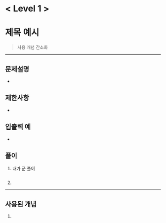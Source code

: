 

# < Level 1 > 

# 제목 예시 

> 사용 개념 간소화 

---

## 문제설명 

- 


## 제한사항 

- 

## 입출력 예

- 

## 풀이 

1. 내가 푼 풀이 

   ```java
   ```
   
2. 


---

## 사용된 개념

1. 
